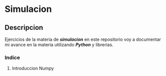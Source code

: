 # Simulacion

## Descripcion

Ejercicios de la materia de ***simulacion***
en este repositorio voy a documentar mi avance 
en la materia utilizando ***Python*** y 
librerias.

### Indice

1. Introduccion Numpy